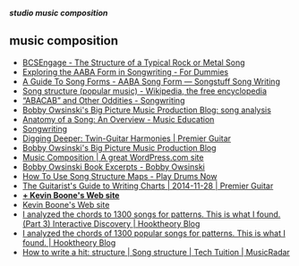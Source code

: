 _**studio music composition**_

## music composition

- [BCSEngage - The Structure of a Typical Rock or Metal Song](https://bcsengage.wikispaces.com/The+Structure+of+a+Typical+Rock+or+Metal+Song)
- [Exploring the AABA Form in Songwriting - For Dummies](http://www.dummies.com/how-to/content/exploring-the-aaba-form-in-songwriting.html)
- [A Guide To Song Forms - AABA Song Form — Songstuff Song Writing](http://songwriting.songstuff.com/article/aaba-song-form/)
- [Song structure (popular music) - Wikipedia, the free encyclopedia](http://en.wikipedia.org/wiki/Song_structure_(popular_music))
- [“ABACAB” and Other Oddities - Songwriting](http://www.netplaces.com/songwriting/song-structure/abacab-and-other-oddities.htm)
- [Bobby Owsinski's Big Picture Music Production Blog: song analysis](http://bobbyowsinski.blogspot.ch/search/label/song%20analysis?updated-max=2012-12-06T21:30:00-08:00&max-results=20&start=11&by-date=false)
- [Anatomy of a Song: An Overview - Music Education](http://musiced.about.com/od/othermusicgenres/p/partsofasong.htm)
- [Songwriting](http://musiced.about.com/od/songwriting101/)
- [Digging Deeper: Twin-Guitar Harmonies | Premier Guitar](http://www.premierguitar.com/articles/22102-digging-deeper-twin-guitar-harmonies)
- [Bobby Owsinski's Big Picture Music Production Blog](http://bobbyowsinski.blogspot.ch/)
- [Music Composition | A great WordPress.com site](https://playpunkcomposition.wordpress.com/)
- [Bobby Owsinski Book Excerpts - Bobby Owsinski](http://www.bobbyowsinski.com/book-excerpts.html)
- [How To Use Song Structure Maps - Play Drums Now](http://www.playdrumsnow.com/song-maps/#top)
- [The Guitarist's Guide to Writing Charts | 2014-11-28 | Premier Guitar](http://www.premierguitar.com/articles/21748-the-guitarists-guide-to-writing-charts?page=4)
- [**+ Kevin Boone's Web site**](http://www.kevinboone.net/chordwheel_conventional_0_major.html)
- [Kevin Boone's Web site](http://kevinboone.net/README_chord_tool.html)
- [I analyzed the chords to 1300 songs for patterns. This is what I found. (Part 3) Interactive Discovery | Hooktheory Blog](http://www.hooktheory.com/blog/chord-progression-search-patterns-and-trends/)
- [I analyzed the chords of 1300 popular songs for patterns. This is what I found. | Hooktheory Blog](http://www.hooktheory.com/blog/i-analyzed-the-chords-of-1300-popular-songs-for-patterns-this-is-what-i-found/)
- [How to write a hit: structure | Song structure | Tech Tuition | MusicRadar](http://www.musicradar.com/tuition/tech/how-to-write-a-hit-structure-542126/)
